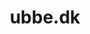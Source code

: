 ---
title: 'ubbe.dk'
description: 'Lorem ipsum dolor sit amet'
pubDate: '21 jan 2024'
heroImage: '/project/ubbe.png'
isPost: false
colSize: 1
scrollHero: true
type: "Freelance"
---
